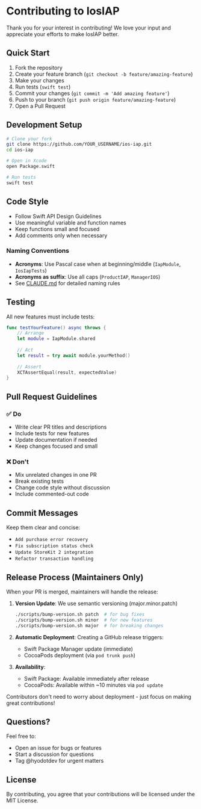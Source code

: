 # Contributing to IosIAP

Thank you for your interest in contributing! We love your input and appreciate your efforts to make IosIAP better.

## Quick Start

1. Fork the repository
2. Create your feature branch (`git checkout -b feature/amazing-feature`)
3. Make your changes
4. Run tests (`swift test`)
5. Commit your changes (`git commit -m 'Add amazing feature'`)
6. Push to your branch (`git push origin feature/amazing-feature`)
7. Open a Pull Request

## Development Setup

```bash
# Clone your fork
git clone https://github.com/YOUR_USERNAME/ios-iap.git
cd ios-iap

# Open in Xcode
open Package.swift

# Run tests
swift test
```

## Code Style

- Follow Swift API Design Guidelines
- Use meaningful variable and function names
- Keep functions small and focused
- Add comments only when necessary

### Naming Conventions

- **Acronyms**: Use Pascal case when at beginning/middle (`IapModule`, `IosIapTests`)
- **Acronyms as suffix**: Use all caps (`ProductIAP`, `ManagerIOS`)
- See [CLAUDE.md](CLAUDE.md) for detailed naming rules

## Testing

All new features must include tests:

```swift
func testYourFeature() async throws {
    // Arrange
    let module = IapModule.shared
    
    // Act
    let result = try await module.yourMethod()
    
    // Assert
    XCTAssertEqual(result, expectedValue)
}
```

## Pull Request Guidelines

### ✅ Do

- Write clear PR titles and descriptions
- Include tests for new features
- Update documentation if needed
- Keep changes focused and small

### ❌ Don't

- Mix unrelated changes in one PR
- Break existing tests
- Change code style without discussion
- Include commented-out code

## Commit Messages

Keep them clear and concise:

- `Add purchase error recovery`
- `Fix subscription status check`
- `Update StoreKit 2 integration`
- `Refactor transaction handling`

## Release Process (Maintainers Only)

When your PR is merged, maintainers will handle the release:

1. **Version Update**: We use semantic versioning (major.minor.patch)
   ```bash
   ./scripts/bump-version.sh patch  # for bug fixes
   ./scripts/bump-version.sh minor  # for new features
   ./scripts/bump-version.sh major  # for breaking changes
   ```

2. **Automatic Deployment**: Creating a GitHub release triggers:
   - Swift Package Manager update (immediate)
   - CocoaPods deployment (via `pod trunk push`)

3. **Availability**: 
   - Swift Package: Available immediately after release
   - CocoaPods: Available within ~10 minutes via `pod update`

Contributors don't need to worry about deployment - just focus on making great contributions!

## Questions?

Feel free to:
- Open an issue for bugs or features
- Start a discussion for questions
- Tag @hyodotdev for urgent matters

## License

By contributing, you agree that your contributions will be licensed under the MIT License.